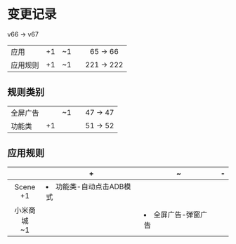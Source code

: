 # 变更记录

v66 -> v67

||||||
|-|:-:|:-:|:-:|:-:|
|应用|+1|~1||65 -> 66|
|应用规则|+1|~1||221 -> 222|

## 规则类别

||||||
|-|:-:|:-:|:-:|:-:|
|全屏广告||~1||47 -> 47|
|功能类|+1|||51 -> 52|

## 应用规则

||+|~|-|
|:-:|-|-|-|
|Scene<br>+1|<li>功能类-自动点击ADB模式|||
|小米商城<br>~1||<li>全屏广告-弹窗广告||
